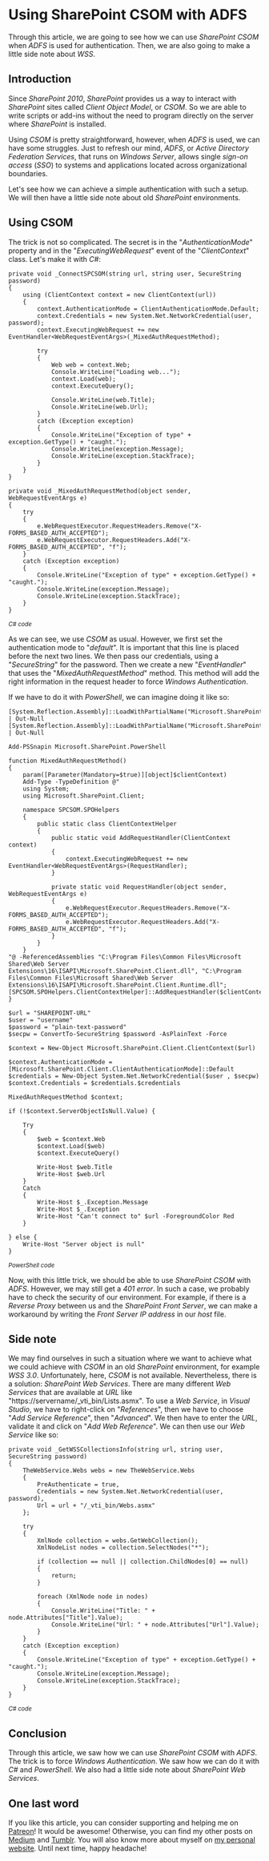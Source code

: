 # Using SharePoint CSOM with ADFS #

Through this article, we are going to see how we can use _SharePoint CSOM_ when _ADFS_ is used for authentication. Then, we are also going to make a little side note about _WSS_.

## Introduction ##

Since _SharePoint 2010_, _SharePoint_ provides us a way to interact with _SharePoint_ sites called _Client Object Model_, or _CSOM_. So we are able to write scripts or add-ins without the need to program directly on the server where _SharePoint_ is installed.

Using _CSOM_ is pretty straightforward, however, when _ADFS_ is used, we can have some struggles. Just to refresh our mind, _ADFS_, or _Active Directory Federation Services_, that runs on _Windows Server_, allows single _sign-on access_ (_SSO_) to systems and applications located across organizational boundaries.

Let's see how we can achieve a simple authentication with such a setup. We will then have a little side note about old _SharePoint_ environments.

## Using CSOM ##

The trick is not so complicated. The secret is in the "_AuthenticationMode_" property and in the "_ExecutingWebRequest_" event of the "_ClientContext_" class. Let's make it with _C#_:

    private void _ConnectSPCSOM(string url, string user, SecureString password)
    {
        using (ClientContext context = new ClientContext(url))
        {
            context.AuthenticationMode = ClientAuthenticationMode.Default;
            context.Credentials = new System.Net.NetworkCredential(user, password);
            context.ExecutingWebRequest += new EventHandler<WebRequestEventArgs>(_MixedAuthRequestMethod);

            try
            {
                Web web = context.Web;
                Console.WriteLine("Loading web...");
                context.Load(web);
                context.ExecuteQuery();

                Console.WriteLine(web.Title);
                Console.WriteLine(web.Url);
            }
            catch (Exception exception)
            {
                Console.WriteLine("Exception of type" + exception.GetType() + "caught.");
                Console.WriteLine(exception.Message);
                Console.WriteLine(exception.StackTrace);
            }
        }
    }

    private void _MixedAuthRequestMethod(object sender, WebRequestEventArgs e)
    {
        try
        {
            e.WebRequestExecutor.RequestHeaders.Remove("X-FORMS_BASED_AUTH_ACCEPTED");
            e.WebRequestExecutor.RequestHeaders.Add("X-FORMS_BASED_AUTH_ACCEPTED", "f");
        }
        catch (Exception exception)
        {
            Console.WriteLine("Exception of type" + exception.GetType() + "caught.");
            Console.WriteLine(exception.Message);
            Console.WriteLine(exception.StackTrace);
        }
    }
<small>_C# code_</small>

As we can see, we use _CSOM_ as usual. However, we first set the authentication mode to "_default_". It is important that this line is placed before the next two lines. We then pass our credentials, using a "_SecureString_" for the password. Then we create a new "_EventHandler_" that uses the "_MixedAuthRequestMethod_" method. This method will add the right information in the request header to force _Windows Authentication_.

If we have to do it with _PowerShell_, we can imagine doing it like so:

    [System.Reflection.Assembly]::LoadWithPartialName("Microsoft.SharePoint.Client") | Out-Null
    [System.Reflection.Assembly]::LoadWithPartialName("Microsoft.SharePoint.Client.Runtime") | Out-Null

    Add-PSSnapin Microsoft.SharePoint.PowerShell

    function MixedAuthRequestMethod()
    {
        param([Parameter(Mandatory=$true)][object]$clientContext)  
        Add-Type -TypeDefinition @"
        using System;
        using Microsoft.SharePoint.Client;
    
        namespace SPCSOM.SPOHelpers
        {
            public static class ClientContextHelper
            {
                public static void AddRequestHandler(ClientContext context)
                {
                    context.ExecutingWebRequest += new EventHandler<WebRequestEventArgs>(RequestHandler);
                }
    
                private static void RequestHandler(object sender, WebRequestEventArgs e)
                {
                    e.WebRequestExecutor.RequestHeaders.Remove("X-FORMS_BASED_AUTH_ACCEPTED");
                    e.WebRequestExecutor.RequestHeaders.Add("X-FORMS_BASED_AUTH_ACCEPTED", "f");
                }
            }
        }
    "@ -ReferencedAssemblies "C:\Program Files\Common Files\Microsoft Shared\Web Server Extensions\16\ISAPI\Microsoft.SharePoint.Client.dll", "C:\Program Files\Common Files\Microsoft Shared\Web Server Extensions\16\ISAPI\Microsoft.SharePoint.Client.Runtime.dll";
    [SPCSOM.SPOHelpers.ClientContextHelper]::AddRequestHandler($clientContext);
    }

    $url = "SHAREPOINT-URL"
    $user = "username"
    $password = "plain-text-password"
    $secpw = ConvertTo-SecureString $password -AsPlainText -Force

    $context = New-Object Microsoft.SharePoint.Client.ClientContext($url)

    $context.AuthenticationMode = [Microsoft.SharePoint.Client.ClientAuthenticationMode]::Default
    $credentials = New-Object System.Net.NetworkCredential($user , $secpw)
    $context.Credentials = $credentials.$credentials

    MixedAuthRequestMethod $context;

    if (!$context.ServerObjectIsNull.Value) {

        Try 
        {
            $web = $context.Web
            $context.Load($web) 
            $context.ExecuteQuery()

            Write-Host $web.Title
            Write-Host $web.Url
        } 
        Catch 
        {
            Write-Host $_.Exception.Message
            Write-Host $_.Exception
            Write-Host "Can't connect to" $url -ForegroundColor Red
        }

    } else {
        Write-Host "Server object is null"
    }
<small>_PowerShell code_</small>

Now, with this little trick, we should be able to use _SharePoint CSOM_ with _ADFS_. However, we may still get a _401 error_. In such a case, we probably have to check the security of our environment. For example, if there is a _Reverse Proxy_ between us and the _SharePoint Front Server_, we can make a workaround by writing the _Front Server IP address_ in our _host_ file.

## Side note ##

We may find ourselves in such a situation where we want to achieve what we could achieve with _CSOM_ in an old _SharePoint_ environment, for example _WSS 3.0_. Unfortunately, here, _CSOM_ is not available. Nevertheless, there is a solution: _SharePoint Web Services_. There are many different _Web Services_ that are available at _URL_ like "https://servername/_vti_bin/Lists.asmx". To use a _Web Service_, in _Visual Studio_, we have to right-click on "_References_", then we have to choose "_Add Service Reference_", then "_Advanced_". We then have to enter the _URL_, validate it and click on "_Add Web Reference_". We can then use our _Web Service_ like so:

    private void _GetWSSCollectionsInfo(string url, string user, SecureString password)
    {
        TheWebService.Webs webs = new TheWebService.Webs
        {
            PreAuthenticate = true,
            Credentials = new System.Net.NetworkCredential(user, password),
            Url = url + "/_vti_bin/Webs.asmx"
        };

        try
        {
            XmlNode collection = webs.GetWebCollection();
            XmlNodeList nodes = collection.SelectNodes("*");

            if (collection == null || collection.ChildNodes[0] == null)
            {
                return;
            }

            foreach (XmlNode node in nodes)
            {
                Console.WriteLine("Title: " + node.Attributes["Title"].Value);
                Console.WriteLine("Url: " + node.Attributes["Url"].Value);
            }
        }
        catch (Exception exception)
        {
            Console.WriteLine("Exception of type" + exception.GetType() + "caught.");
            Console.WriteLine(exception.Message);
            Console.WriteLine(exception.StackTrace);
        }
    }
<small>_C# code_</small>

## Conclusion ##

Through this article, we saw how we can use _SharePoint CSOM_ with _ADFS_. The trick is to force _Windows Authentication_. We saw how we can do it with _C#_ and _PowerShell_. We also had a little side note about _SharePoint Web Services_.

## One last word ##

If you like this article, you can consider supporting and helping me on [Patreon](https://www.patreon.com/mlbors)! It would be awesome! Otherwise, you can find my other posts on [Medium](https://medium.com/@mlbors) and [Tumblr](https://mlbors.tumblr.com/). You will also know more about myself on [my personal website](https://www.mlbors.com). Until next time, happy headache!